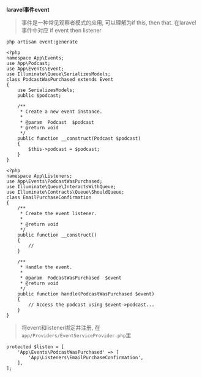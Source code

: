 **laravel事件event**

> 事件是一种常见观察者模式的应用, 可以理解为if this, then that. 在laravel事件中对应 if event then listener

`php artisan event:generate`

```
<?php
namespace App\Events;
use App\Podcast;
use App\Events\Event;
use Illuminate\Queue\SerializesModels;
class PodcastWasPurchased extends Event
{
    use SerializesModels;
    public $podcast;
	
    /**
     * Create a new event instance.
     *
     * @param  Podcast  $podcast
     * @return void
     */
    public function __construct(Podcast $podcast)
    {
        $this->podcast = $podcast;
    }
}
```

```
<?php
namespace App\Listeners;
use App\Events\PodcastWasPurchased;
use Illuminate\Queue\InteractsWithQueue;
use Illuminate\Contracts\Queue\ShouldQueue;
class EmailPurchaseConfirmation
{
    /**
     * Create the event listener.
     *
     * @return void
     */
    public function __construct()
    {
        //
    }
	
    /**
     * Handle the event.
     *
     * @param  PodcastWasPurchased  $event
     * @return void
     */
    public function handle(PodcastWasPurchased $event)
    {
        // Access the podcast using $event->podcast...
    }
}
```

> 将event和listener绑定并注册, 在`app/Providers/EventServiceProvider.php`里

```
protected $listen = [
    'App\Events\PodcastWasPurchased' => [
        'App\Listeners\EmailPurchaseConfirmation',
    ],
];
```
